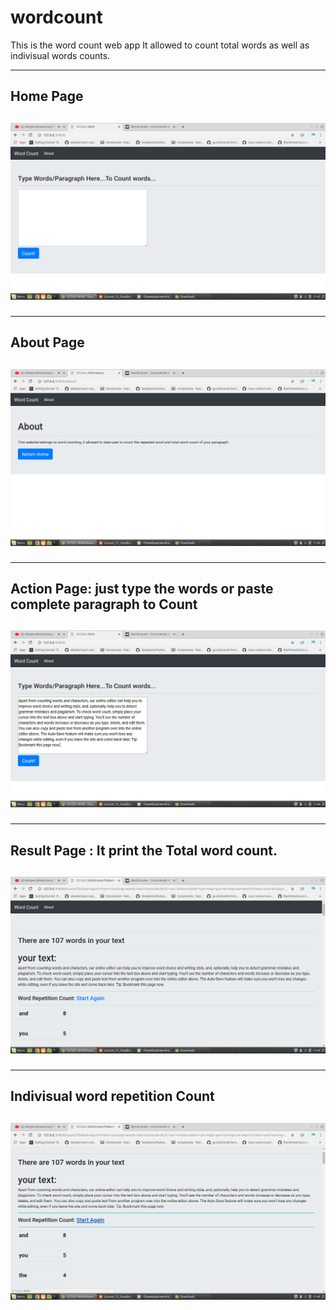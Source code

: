 # wordcount
This is the word count web app 
It allowed to count total words as well as indivisual words counts.
<hr>
<h2><b>Home Page </b><h2>
<img src="image/WordCount1.png">
<hr>
<h2><b>About Page </b><h2>
<img src="image/WordCount2.png">
<hr>
<h2><b>Action Page: just type the words or paste complete paragraph to Count </b><h2>
<img src="image/WordCount3.png">
<hr>
<h2><b>Result Page : It print the Total word count.</b><h2>
<img src="image/WordCount4.png">
<hr>
<h2><b>Indivisual word repetition Count</b><h2>
<img src="image/WordCount5.png">
